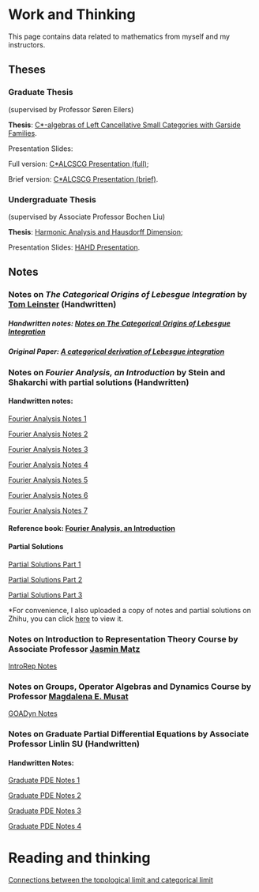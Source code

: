 # Work and Thinking


This page contains data related to mathematics from myself and my instructors.

## Theses
### Graduate Thesis
(supervised by Professor Søren Eilers)

**Thesis**: [C*-algebras of Left Cancellative Small Categories with Garside Families](/Graduate_thesis/thesis_C-star-algebras_of_Left_Cancellative_Small_Categories_with_Garside_Families.pdf).

Presentation Slides:

Full version: [C*ALCSCG Presentation (full)](/Graduate_thesis/presentation_CALCSCG.pdf);

Brief version: [C*ALCSCG Presentation (brief)](/Graduate_thesis/short_presentation_CALCSCG.pdf).

### Undergraduate Thesis
(supervised by Associate Professor Bochen Liu)

**Thesis**: [Harmonic Analysis and Hausdorff Dimension](/Undergraduate_thesis/thesis_Harmonic_analysis_and_Hausdorff_dimension.pdf);

Presentation Slides: [HAHD Presentation](/Undergraduate_thesis/presentation_HAHD.pdf).



## Notes
### Notes on *The Categorical Origins of Lebesgue Integration* by [Tom Leinster](https://www.maths.ed.ac.uk/~tl/) (Handwritten)
##### Handwritten notes: [Notes on The Categorical Origins of Lebesgue Integration](/Notes_The_categorical_origins_of_Lebesgue_integration.pdf)

##### Original Paper: [*A categorical derivation of Lebesgue integration*](https://arxiv.org/pdf/2011.00412.pdf)

### Notes on *Fourier Analysis, an Introduction* by Stein and Shakarchi with partial solutions (Handwritten)

#### Handwritten notes:
[Fourier Analysis Notes 1](/Fourier_Analysis_Stein/My_handwritten_notes/Notes_(1).pdf)

[Fourier Analysis Notes 2](/Fourier_Analysis_Stein/My_handwritten_notes/Notes_(2).pdf)

[Fourier Analysis Notes 3](/Fourier_Analysis_Stein/My_handwritten_notes/Notes_(3).pdf)

[Fourier Analysis Notes 4](/Fourier_Analysis_Stein/My_handwritten_notes/Notes_(4).pdf)

[Fourier Analysis Notes 5](/Fourier_Analysis_Stein/My_handwritten_notes/Notes_(5).pdf)

[Fourier Analysis Notes 6](/Fourier_Analysis_Stein/My_handwritten_notes/Notes_(6).pdf)

[Fourier Analysis Notes 7](/Fourier_Analysis_Stein/My_handwritten_notes/Notes_(7).pdf)

#### Reference book: [Fourier Analysis, an Introduction](/Fourier_Analysis_Stein/Fourier_Analysis_textbook.pdf)
#### Partial Solutions
[Partial Solutions Part 1](/Fourier_Analysis_Stein/My_handwriten_solutions/Exercise_(1).pdf)

[Partial Solutions Part 2](/Fourier_Analysis_Stein/My_handwriten_solutions/Exercise_(2).pdf)

[Partial Solutions Part 3](/Fourier_Analysis_Stein/My_handwriten_solutions/Exercise_(3).pdf)

*For convenience, I also uploaded a copy of notes and partial solutions on Zhihu, you can click [here](https://zhuanlan.zhihu.com/c_1264875548020133888) to view it.

### Notes on Introduction to Representation Theory Course by Associate Professor [Jasmin Matz](https://researchprofiles.ku.dk/en/persons/jasmin-matz)

[IntroRep Notes](/IntroRep_Notes_Matz.pdf)

### Notes on Groups, Operator Algebras and Dynamics Course by Professor [Magdalena E. Musat](https://web.math.ku.dk/~musat/)
[GOADyn Notes](/GOADyn_Notes_Musat.pdf)

### Notes on Graduate Partial Differential Equations by Associate Professor Linlin SU (Handwritten)
#### Handwritten Notes: 

[Graduate PDE Notes 1](/Graduate_PDE_Handwritten_Notes/PDE_Chapter1.pdf)

[Graduate PDE Notes 2](/Graduate_PDE_Handwritten_Notes/PDE_Chapter2.pdf)

[Graduate PDE Notes 3](/Graduate_PDE_Handwritten_Notes/PDE_Chapter3.pdf)

[Graduate PDE Notes 4](/Graduate_PDE_Handwritten_Notes/PDE_Chapter4.pdf)

# Reading and thinking
[Connections between the topological limit and categorical limit](/connections_topological_and_categorical_limits/)



